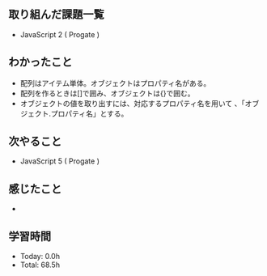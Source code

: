 ## 取り組んだ課題一覧
- JavaScript 2 ( Progate )
## わかったこと
- 配列はアイテム単体。オブジェクトはプロパティ名がある。
- 配列を作るときは[]で囲み、オブジェクトは{}で囲む。
- オブジェクトの値を取り出すには、対応するプロパティ名を用いて 、「オブジェクト.プロパティ名」とする。
## 次やること
- JavaScript 5 ( Progate )
## 感じたこと
- 
## 学習時間
- Today: 0.0h
- Total: 68.5h

